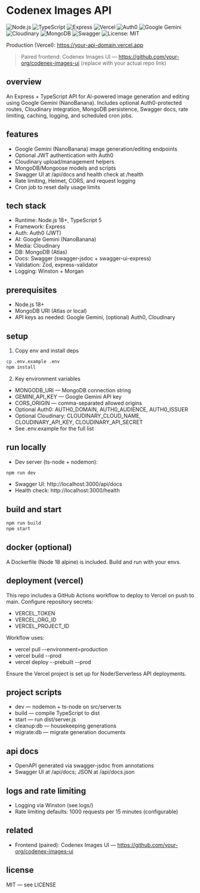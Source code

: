 # Codenex Images API

![Node.js](https://img.shields.io/badge/Node.js-18%2B-339933?logo=node.js&logoColor=white)
![TypeScript](https://img.shields.io/badge/TypeScript-5.x-3178C6?logo=typescript&logoColor=white)
![Express](https://img.shields.io/badge/Express.js-API-000000?logo=express&logoColor=white)
![Vercel](https://img.shields.io/badge/Deploy-Vercel-000000?logo=vercel&logoColor=white)
![Auth0](https://img.shields.io/badge/Auth0-Authentication-EB5424?logo=auth0&logoColor=white)
![Google Gemini](https://img.shields.io/badge/Google%20Gemini-Generative%20AI-4285F4?logo=google&logoColor=white)
![Cloudinary](https://img.shields.io/badge/Cloudinary-Image%20Storage-3448C5?logo=cloudinary&logoColor=white)
![MongoDB](https://img.shields.io/badge/MongoDB-Atlas-47A248?logo=mongodb&logoColor=white)
![Swagger](https://img.shields.io/badge/Swagger-API%20Docs-85EA2D?logo=swagger&logoColor=black)
![License: MIT](https://img.shields.io/badge/License-MIT-yellow.svg)

Production (Vercel): https://your-api-domain.vercel.app

> Paired frontend: Codenex Images UI — https://github.com/your-org/codenex-images-ui (replace with your actual repo link)

## overview
An Express + TypeScript API for AI-powered image generation and editing using Google Gemini (NanoBanana). Includes optional Auth0-protected routes, Cloudinary integration, MongoDB persistence, Swagger docs, rate limiting, caching, logging, and scheduled cron jobs.

## features
- Google Gemini (NanoBanana) image generation/editing endpoints
- Optional JWT authentication with Auth0
- Cloudinary upload/management helpers
- MongoDB/Mongoose models and scripts
- Swagger UI at /api/docs and health check at /health
- Rate limiting, Helmet, CORS, and request logging
- Cron job to reset daily usage limits

## tech stack
- Runtime: Node.js 18+, TypeScript 5
- Framework: Express
- Auth: Auth0 (JWT)
- AI: Google Gemini (NanoBanana)
- Media: Cloudinary
- DB: MongoDB (Atlas)
- Docs: Swagger (swagger-jsdoc + swagger-ui-express)
- Validation: Zod, express-validator
- Logging: Winston + Morgan

## prerequisites
- Node.js 18+
- MongoDB URI (Atlas or local)
- API keys as needed: Google Gemini, (optional) Auth0, Cloudinary

## setup
1) Copy env and install deps

```bash
cp .env.example .env
npm install
```

2) Key environment variables
- MONGODB_URI — MongoDB connection string
- GEMINI_API_KEY — Google Gemini API key
- CORS_ORIGIN — comma-separated allowed origins
- Optional Auth0: AUTH0_DOMAIN, AUTH0_AUDIENCE, AUTH0_ISSUER
- Optional Cloudinary: CLOUDINARY_CLOUD_NAME, CLOUDINARY_API_KEY, CLOUDINARY_API_SECRET
- See .env.example for the full list

## run locally
- Dev server (ts-node + nodemon):
```bash
npm run dev
```
- Swagger UI: http://localhost:3000/api/docs
- Health check: http://localhost:3000/health

## build and start
```bash
npm run build
npm start
```

## docker (optional)
A Dockerfile (Node 18 alpine) is included. Build and run with your envs.

## deployment (vercel)
This repo includes a GitHub Actions workflow to deploy to Vercel on push to main. Configure repository secrets:
- VERCEL_TOKEN
- VERCEL_ORG_ID
- VERCEL_PROJECT_ID

Workflow uses:
- vercel pull --environment=production
- vercel build --prod
- vercel deploy --prebuilt --prod

Ensure the Vercel project is set up for Node/Serverless API deployments.

## project scripts
- dev — nodemon + ts-node on src/server.ts
- build — compile TypeScript to dist
- start — run dist/server.js
- cleanup:db — housekeeping generations
- migrate:db — migrate generation documents

## api docs
- OpenAPI generated via swagger-jsdoc from annotations
- Swagger UI at /api/docs; JSON at /api/docs.json

## logs and rate limiting
- Logging via Winston (see logs/)
- Rate limiting defaults: 1000 requests per 15 minutes (configurable)

## related
- Frontend (paired): Codenex Images UI — https://github.com/your-org/codenex-images-ui

## license
MIT — see LICENSE